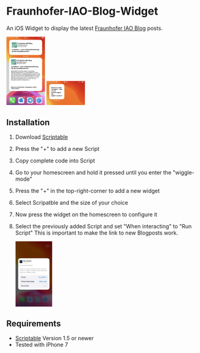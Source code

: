 # Fraunhofer-IAO-Blog-Widget
An iOS Widget to display the latest [Fraunhofer IAO Blog](https://blog.iao.fraunhofer.de/) posts.


<img src="https://github.com/stschick94/Fraunhofer-IAO-Blog-Widget/blob/main/Screenshots/Screenshot_Medium_Large.jpg?raw=true" width="20%"/> <img src="https://github.com/stschick94/Fraunhofer-IAO-Blog-Widget/blob/main/Screenshots/Screenshot_Small.jpg?raw=true" width="20%"/>

## Installation
1. Download [Scriptable](https://apps.apple.com/de/app/scriptable/id1405459188)
2. Press the "+" to add a new Script
3. Copy complete code into Script
4. Go to your homescreen and hold it pressed until you enter the "wiggle-mode"
5. Press the "+" in the top-right-corner to add a new widget
6. Select Scripatble and the size of your choice
7. Now press the widget on the homescreen to configure it
8. Select the previously added Script and set "When interacting" to "Run Script"
   This is important to make the link to new Blogposts work.

   <img src="https://github.com/stschick94/Fraunhofer-IAO-Blog-Widget/blob/main/Screenshots/Screenshot_Config.jpg?raw=true" width="20%"/>


## Requirements
- [Scriptable](https://apps.apple.com/de/app/scriptable/id1405459188) Version 1.5 or newer
- Tested with iPhone 7
